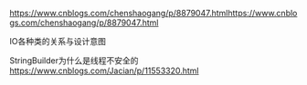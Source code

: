 https://www.cnblogs.com/chenshaogang/p/8879047.htmlhttps://www.cnblogs.com/chenshaogang/p/8879047.html

IO各种类的关系与设计意图

StringBuilder为什么是线程不安全的
https://www.cnblogs.com/Jacian/p/11553320.html